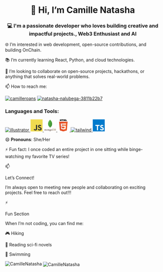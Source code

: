 <h1 align="center">👋 Hi, I’m Camille Natasha</h1>

<h3 align="center">💻 I'm a passionate developer who loves building creative and impactful projects., Web3 Enthusiast and AI</h3>

🌐 I’m interested in web development, open-source contributions, and building OnChain.

📚 I’m currently learning React, Python, and cloud technologies.

🤝 I’m looking to collaborate on open-source projects, hackathons, or anything that solves real-world problems.

📫 How to reach me:
<p align="l[eft">
  <a href="https://x.com/CamilleRoans" target="blank"><img align="center" src="https://raw.githubusercontent.com/rahuldkjain/github-profile-readme-generator/master/src/images/icons/Social/twitter.svg" alt="camilleroans" height="30" width="40" /></a>
  <a href="https://www.linkedin.com/in/natasha-nalubega-3811b22b7/" target="blank"><img align="center" src="https://raw.githubusercontent.com/rahuldkjain/github-profile-readme-generator/master/src/images/icons/Social/linked-in-alt.svg" alt="natasha-nalubega-3811b22b7" height="30" width="40" /></a>

<h3 align="left">Languages and Tools:</h3>
<a href="https://www.adobe.com/in/products/illustrator.html" target="_blank" rel="noreferrer"> <img src="https://www.vectorlogo.zone/logos/adobe_illustrator/adobe_illustrator-icon.svg" alt="illustrator" width="40" height="40"/> </a> 
<a href="https://developer.mozilla.org/en-US/docs/Web/JavaScript" target="_blank" rel="noreferrer"> <img src="https://raw.githubusercontent.com/devicons/devicon/master/icons/javascript/javascript-original.svg" alt="javascript" width="40" height="40"/> </a>
<a href="https://www.mongodb.com/" target="_blank" rel="noreferrer"> <img src="https://raw.githubusercontent.com/devicons/devicon/master/icons/mongodb/mongodb-original-wordmark.svg" alt="mongodb" width="40" height="40"/> </a>
<a href="https://www.w3.org/html/" target="_blank" rel="noreferrer"> <img src="https://raw.githubusercontent.com/devicons/devicon/master/icons/html5/html5-original-wordmark.svg" alt="html5" width="40" height="40"/> </a>
<a href="https://tailwindcss.com/" target="_blank" rel="noreferrer"> <img src="https://www.vectorlogo.zone/logos/tailwindcss/tailwindcss-icon.svg" alt="tailwind" width="40" height="40"/> </a>
<a href="https://www.typescriptlang.org/" target="_blank" rel="noreferrer"> <img src="https://raw.githubusercontent.com/devicons/devicon/master/icons/typescript/typescript-original.svg" alt="typescript" width="40" height="40"/> </a>

<p></p>

😄 <b>Pronouns</b>: She/Her

⚡ Fun fact:
I once coded an entire project in one sitting while binge-watching my favorite TV series!

📫 <p>Let’s Connect!</p>
I’m always open to meeting new people and collaborating on exciting projects. Feel free to reach out!!!

⚡ <p>Fun Section</p>
When I’m not coding, you can find me:

🎮 Hiking

📖 Reading sci-fi novels

🎨 Swimming

<p><img align="left" src="https://github-readme-stats.vercel.app/api/top-langs?username=CamilleNatasha&show_icons=true&locale=en&layout=compact" alt="CamilleNatasha" /></p>

<p>&nbsp;<img align="center" src="https://github-readme-stats.vercel.app/api?username=CamilleNatasha&show_icons=true&locale=en" alt="CamilleNatasha" /></p>
